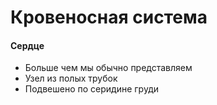 Кровеносная система
=======

#### Сердце

- Больше чем мы обычно представляем
- Узел из полых трубок
- Подвешено по серидине груди 


